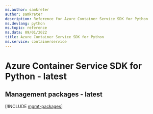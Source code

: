 ```yaml
---
ms.author: samkreter
author: samkreter
description: Reference for Azure Container Service SDK for Python
ms.devlang: python
ms.topic: reference
ms.data: 09/01/2022
title: Azure Container Service SDK for Python
ms.service: containerservice
---
```

# Azure Container Service SDK for Python - latest

## Management packages - latest
[!INCLUDE [mgmt-packages](container-service-mgmt-index.md)]